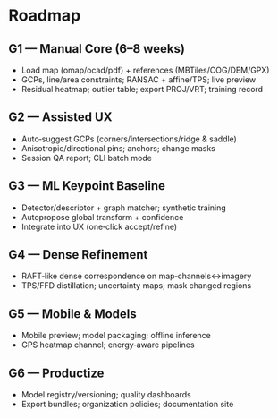 # Roadmap

## G1 — Manual Core (6–8 weeks)
- Load map (omap/ocad/pdf) + references (MBTiles/COG/DEM/GPX)
- GCPs, line/area constraints; RANSAC + affine/TPS; live preview
- Residual heatmap; outlier table; export PROJ/VRT; training record

## G2 — Assisted UX
- Auto‑suggest GCPs (corners/intersections/ridge & saddle)
- Anisotropic/directional pins; anchors; change masks
- Session QA report; CLI batch mode

## G3 — ML Keypoint Baseline
- Detector/descriptor + graph matcher; synthetic training
- Autopropose global transform + confidence
- Integrate into UX (one‑click accept/refine)

## G4 — Dense Refinement
- RAFT‑like dense correspondence on map‑channels↔imagery
- TPS/FFD distillation; uncertainty maps; mask changed regions

## G5 — Mobile & Models
- Mobile preview; model packaging; offline inference
- GPS heatmap channel; energy‑aware pipelines

## G6 — Productize
- Model registry/versioning; quality dashboards
- Export bundles; organization policies; documentation site
